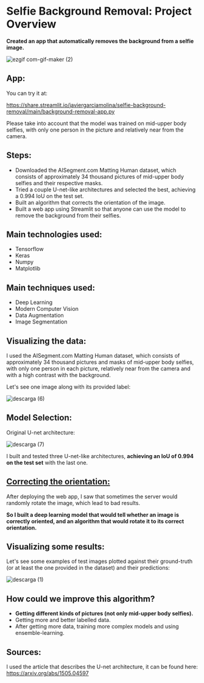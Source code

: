 # Selfie Background Removal: Project Overview
**Created an app that automatically removes the background from a selfie image.**

![ezgif com-gif-maker (2)](https://user-images.githubusercontent.com/70718425/107150769-d453bf80-695f-11eb-967c-6b089e5d8c84.gif)


## App:

You can try it at:

https://share.streamlit.io/javiergarciamolina/selfie-background-removal/main/background-removal-app.py


Please take into account that the model was trained on mid-upper body selfies, with only one person in the picture and relatively near from the camera.

## Steps:

* Downloaded the AISegment.com Matting Human dataset, which consists of approximately 34 thousand pictures of mid-upper body selfies and their respective masks.
* Tried a couple U-net-like architectures and selected the best, achieving a 0.994 IoU on the test set.
* Built an algorithm that corrects the orientation of the image.
* Built a web app using Streamlit so that anyone can use the model to remove the background from their selfies.

## Main technologies used:

* Tensorflow
* Keras
* Numpy
* Matplotlib

## Main techniques used:

* Deep Learning
* Modern Computer Vision
* Data Augmentation
* Image Segmentation

## Visualizing the data:

I used the AISegment.com Matting Human dataset, which consists of approximately 34 thousand pictures and masks of mid-upper body selfies, with only one person in each picture, relatively near from the camera and with a high contrast with the background.

Let's see one image along with its provided label:

![descarga (6)](https://user-images.githubusercontent.com/70718425/107150396-e7fe2680-695d-11eb-904c-843b520366cf.png)

## Model Selection:

Original U-net architecture:

![descarga (7)](https://user-images.githubusercontent.com/70718425/107150849-2694e080-6960-11eb-810e-f66ef8dc9588.png)

I built and tested three U-net-like architectures, **achieving an IoU of 0.994 on the test set** with the last one.

## [Correcting the orientation:](https://github.com/javiergarciamolina/selfie-background-removal/blob/main/correct_image_orientation.ipynb)

After deploying the web app, I saw that sometimes the server would randomly rotate the image, which lead to bad results.

**So I built a deep learning model that would tell whether an image is correctly oriented, and an algorithm that would rotate it to its correct orientation.**


## Visualizing some results:

Let's see some examples of test images plotted against their ground-truth (or at least the one provided in the dataset) and their predictions:

![descarga (1)](https://user-images.githubusercontent.com/70718425/105999038-857b6f80-60ad-11eb-9bb1-f5fdf189d9bc.png)

## How could we improve this algorithm?

* **Getting different kinds of pictures (not only mid-upper body selfies).**
* Getting more and better labelled data.
* After getting more data, training more complex models and using ensemble-learning.


## Sources:

I used the article that describes the U-net architecture, it can be found here: https://arxiv.org/abs/1505.04597



